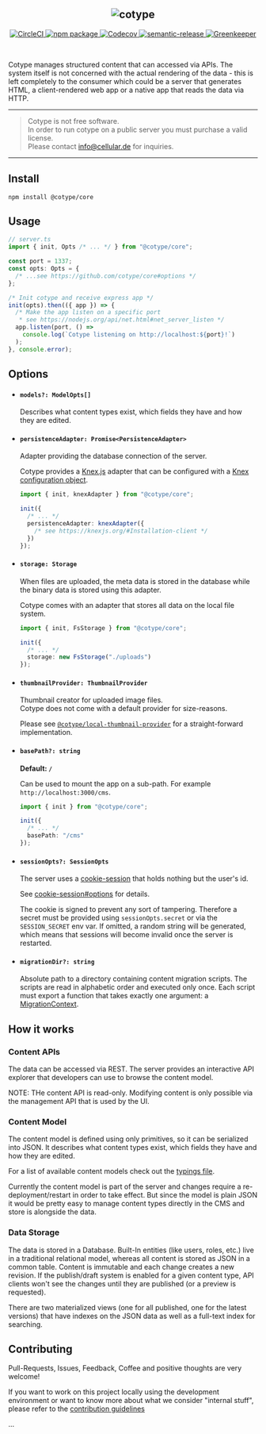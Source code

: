 <h2 align="center">
  <img src="https://cotype.dev/logo.svg" alt="cotype" />
</h2>

<p align="center">
  <a href="https://circleci.com/gh/cotype/core/tree/master">
    <img src="https://circleci.com/gh/cotype/core/tree/master.svg?style=shield" alt="CircleCI">
  </a>
  <a href="https://www.npmjs.com/package/@cotype/core">
    <img src="https://img.shields.io/npm/v/@cotype/core.svg" alt="npm package">
  </a>
  <a href="https://codecov.io/gh/cotype/core/">
    <img src="https://img.shields.io/codecov/c/gh/cotype/core/master.svg" alt="Codecov">
  </a>
  <a href="https://github.com/semantic-release/semantic-release">
    <img src="https://img.shields.io/badge/%20%20%F0%9F%93%A6%F0%9F%9A%80-semantic--release-e10079.svg" alt="semantic-release">
  </a>
  <a href="https://greenkeeper.io/">
    <img src="https://badges.greenkeeper.io/cotype/core.svg" alt="Greenkeeper">
  </a>
</p>
<p>&nbsp;</p>

Cotype manages structured content that can accessed via APIs.
The system itself is not concerned with the actual rendering of the data - this is left completely to the consumer which could be a server that generates HTML, a client-rendered web app or a native app that reads the data via HTTP.

---

> Cotype is not free software.  
> In order to run cotype on a public server you must purchase a valid license.  
> Please contact info@cellular.de for inquiries.

---

## Install

`npm install @cotype/core`

## Usage

```ts
// server.ts
import { init, Opts /* ... */ } from "@cotype/core";

const port = 1337;
const opts: Opts = {
  /* ...see https://github.com/cotype/core#options */
};

/* Init cotype and receive express app */
init(opts).then(({ app }) => {
  /* Make the app listen on a specific port
   * see https://nodejs.org/api/net.html#net_server_listen */
  app.listen(port, () =>
    console.log(`Cotype listening on http://localhost:${port}!`)
  );
}, console.error);
```

## Options

- #### `models?: ModelOpts[]`

  Describes what content types exist, which fields they have and how they are edited.

- #### `persistenceAdapter: Promise<PersistenceAdapter>`

  Adapter providing the database connection of the server.

  Cotype provides a [Knex.js](https://knexjs.org/) adapter that can be configured
  with a [Knex configuration object](https://knexjs.org/#Installation-client).

  ```ts
  import { init, knexAdapter } from "@cotype/core";

  init({
    /* ... */
    persistenceAdapter: knexAdapter({
      /* see https://knexjs.org/#Installation-client */
    })
  });
  ```

- #### `storage: Storage`

  When files are uploaded, the meta data is stored in the database while the
  binary data is stored using this adapter.

  Cotype comes with an adapter that stores all data on the local file system.

  ```ts
  import { init, FsStorage } from "@cotype/core";

  init({
    /* ... */
    storage: new FsStorage("./uploads")
  });
  ```

- #### `thumbnailProvider: ThumbnailProvider`

  Thumbnail creator for uploaded image files.  
  Cotype does not come with a default provider for size-reasons.

  Please see [`@cotype/local-thumbnail-provider`](https://github.com/cotype/local-thumbnail-provider) for a straight-forward implementation.

* #### `basePath?: string`

  **Default: `/`**

  Can be used to mount the app on a sub-path.
  For example `http://localhost:3000/cms`.

  ```ts
  import { init } from "@cotype/core";

  init({
    /* ... */
    basePath: "/cms"
  });
  ```

- #### `sessionOpts?: SessionOpts`

  The server uses a [cookie-session](https://github.com/expressjs/cookie-session)
  that holds nothing but the user's id.

  See [cookie-session#options](https://github.com/expressjs/cookie-session#options)
  for details.

  The cookie is signed to prevent any sort of tampering. Therefore a secret must
  be provided using `sessionOpts.secret` or via the `SESSION_SECRET` env var. If
  omitted, a random string will be generated, which means that sessions will
  become invalid once the server is restarted.

- #### `migrationDir?: string`

  Absolute path to a directory containing content migration scripts. The scripts
  are read in alphabetic order and executed only once. Each script must export a
  function that takes exactly one argument: a [MigrationContext](https://github.com/cotype/core/blob/feature/content-migrations/src/persistence/MigrationContext.ts).

## How it works

### Content APIs

The data can be accessed via REST. The server provides an interactive API explorer that developers can use to browse the content model.

NOTE: THe content API is read-only. Modifying content is only possible via the management API that is used by the UI.

### Content Model

The content model is defined using only primitives, so it can be serialized into JSON. It describes what content types exist, which fields they have and how they are edited.

For a list of available content models check out the [typings file](typings/models.d.ts).

Currently the content model is part of the server and changes require a re-deployment/restart in order to take effect. But since the model is plain JSON it would be pretty easy to manage content types directly in the CMS and store is alongside the data.

### Data Storage

The data is stored in a Database. Built-In entities (like users, roles, etc.) live in a traditional relational model, whereas all content is stored as JSON in a common table. Content is immutable and each change creates a new revision. If the publish/draft system is enabled for a given content type, API clients won't see the changes until they are published (or a preview is requested).

There are two materialized views (one for all published, one for the latest versions) that have indexes on the JSON data as well as a full-text index for searching.

## Contributing

Pull-Requests, Issues, Feedback, Coffee and positive thoughts are very welcome!

If you want to work on this project locally using the development environment
or want to know more about what we consider "internal stuff", please refer
to the [contribution guidelines](https://github.com/cotype/core/blob/master/CONTRIBUTING.md)


...
